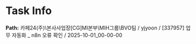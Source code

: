 # Task Info

**Path:** 카페24(주)\본사사업장\[CG]MI본부\MIH그룹\BVO팀 / yjyoon / [337957] 업무 자동화 _ n8n 오류 확인 / 2025-10-01_00-00-00

